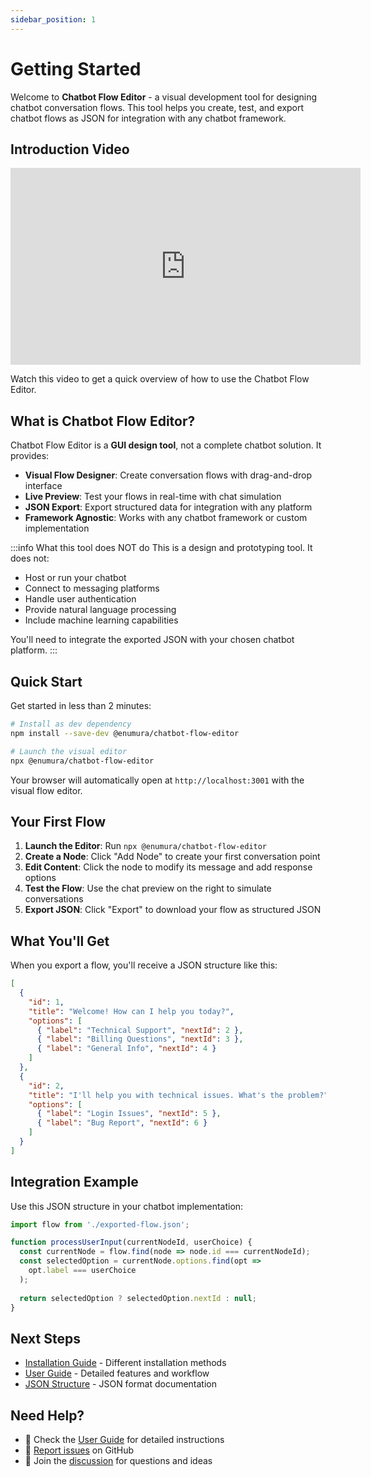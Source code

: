 ```yaml
---
sidebar_position: 1
---
```


# Getting Started

Welcome to **Chatbot Flow Editor** - a visual development tool for designing chatbot conversation flows. This tool helps you create, test, and export chatbot flows as JSON for integration with any chatbot framework.

## Introduction Video

<iframe width="560" height="315" src="https://www.youtube.com/embed/4wV240EaIPA?si=inZ6wGqkYxVzGsEC" title="Introduction to Chatbot Flow Editor" frameborder="0" allow="accelerometer; autoplay; clipboard-write; encrypted-media; gyroscope; picture-in-picture; web-share" referrerpolicy="strict-origin-when-cross-origin" allowfullscreen style={{borderRadius: '8px'}}></iframe>

Watch this video to get a quick overview of how to use the Chatbot Flow Editor.

## What is Chatbot Flow Editor?

Chatbot Flow Editor is a **GUI design tool**, not a complete chatbot solution. It provides:

- **Visual Flow Designer**: Create conversation flows with drag-and-drop interface
- **Live Preview**: Test your flows in real-time with chat simulation
- **JSON Export**: Export structured data for integration with any platform
- **Framework Agnostic**: Works with any chatbot framework or custom implementation

:::info What this tool does NOT do
This is a design and prototyping tool. It does not:
- Host or run your chatbot
- Connect to messaging platforms
- Handle user authentication
- Provide natural language processing
- Include machine learning capabilities

You'll need to integrate the exported JSON with your chosen chatbot platform.
:::

## Quick Start

Get started in less than 2 minutes:

```bash
# Install as dev dependency
npm install --save-dev @enumura/chatbot-flow-editor

# Launch the visual editor
npx @enumura/chatbot-flow-editor
```

Your browser will automatically open at `http://localhost:3001` with the visual flow editor.

## Your First Flow

1. **Launch the Editor**: Run `npx @enumura/chatbot-flow-editor`
2. **Create a Node**: Click "Add Node" to create your first conversation point
3. **Edit Content**: Click the node to modify its message and add response options
4. **Test the Flow**: Use the chat preview on the right to simulate conversations
5. **Export JSON**: Click "Export" to download your flow as structured JSON

## What You'll Get

When you export a flow, you'll receive a JSON structure like this:

```json
[
  {
    "id": 1,
    "title": "Welcome! How can I help you today?",
    "options": [
      { "label": "Technical Support", "nextId": 2 },
      { "label": "Billing Questions", "nextId": 3 },
      { "label": "General Info", "nextId": 4 }
    ]
  },
  {
    "id": 2,
    "title": "I'll help you with technical issues. What's the problem?",
    "options": [
      { "label": "Login Issues", "nextId": 5 },
      { "label": "Bug Report", "nextId": 6 }
    ]
  }
]
```

## Integration Example

Use this JSON structure in your chatbot implementation:

```javascript
import flow from './exported-flow.json';

function processUserInput(currentNodeId, userChoice) {
  const currentNode = flow.find(node => node.id === currentNodeId);
  const selectedOption = currentNode.options.find(opt => 
    opt.label === userChoice
  );
  
  return selectedOption ? selectedOption.nextId : null;
}
```

## Next Steps

- [Installation Guide](./installation) - Different installation methods
- [User Guide](./user-guide) - Detailed features and workflow
- [JSON Structure](./json-structure) - JSON format documentation

## Need Help?

- 📖 Check the [User Guide](./user-guide) for detailed instructions
- 🐛 [Report issues](https://github.com/enumura1/chatbot-flow-editor/issues) on GitHub
- 💬 Join the [discussion](https://github.com/enumura1/chatbot-flow-editor/discussions) for questions and ideas
